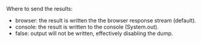 Where to send the results:
- browser: the result is written the the browser response stream (default).
- console: the result is written to the console (System.out).
- false: output will not be written, effectively disabling the dump.